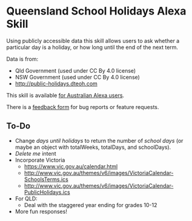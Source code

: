 Queensland School Holidays Alexa Skill
=========================

Using publicly accessible data this skill allows users to ask whether a particular day is a holiday, or how long until the end of the next term.

Data is from:
* Qld Government (used under CC By 4.0 license)
* NSW Government (used under CC By 4.0 license)
* http://public-holidays.dteoh.com

This skill is available [for Australian Alexa users](https://www.amazon.com.au/Daniel-Saunders-Queensland-School-Holidays/dp/B07B8ZQLMK/ref=sr_1_1?s=digital-skills&ie=UTF8&qid=1521263206&sr=1-1&keywords=aussie+holidays).

There is a [feedback form](https://goo.gl/forms/vrJVk2lb8mQu8X0E2) for bug reports or feature requests.

To-Do
----------------------
* Change *days until holidays* to return the number of *school days* (or maybe an object with totalWeeks, totalDays, and schoolDays).
* *Delete me* intent
* Incorporate Victoria
  * https://www.vic.gov.au/calendar.html
  * http://www.vic.gov.au/themes/v6/images/VictoriaCalendar-SchoolsTerms.ics
  * http://www.vic.gov.au/themes/v6/images/VictoriaCalendar-PublicHolidays.ics
* For QLD:
  * Deal with the staggered year ending for grades 10-12
* More fun responses!
